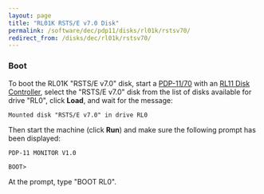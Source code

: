 ```yaml
---
layout: page
title: "RL01K RSTS/E v7.0 Disk"
permalink: /software/dec/pdp11/disks/rl01k/rstsv70/
redirect_from: /disks/dec/rl01k/rstsv70/
---
```


### Boot

To boot the RL01K "RSTS/E v7.0" disk, start a [PDP-11/70](/machines/dec/pdp11/1170/panel/debugger/) with an
[RL11 Disk Controller](/configs/pdp11/rl11/), select the "RSTS/E v7.0" disk from the list of disks
available for drive "RL0", click **Load**, and wait for the message:

	Mounted disk "RSTS/E v7.0" in drive RL0

Then start the machine (click **Run**) and make sure the following prompt has been displayed:

	PDP-11 MONITOR V1.0
	
	BOOT>

At the prompt, type "BOOT RL0".
